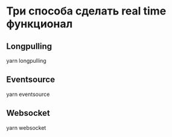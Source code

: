 # Три способа сделать real time функционал

## Longpulling

yarn longpulling

## Eventsource

yarn eventsource

## Websocket

yarn websocket
